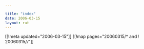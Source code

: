 ```yaml
---

title: "index"
date: 2006-03-15
layout: rut
---
```


[[!meta updated="2006-03-15"]]
[[!map pages="20060315/* and ! 20060315/*/*"]]
